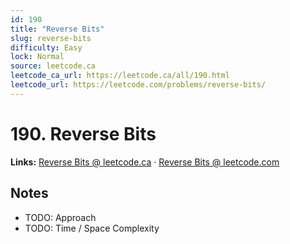 ```yaml
--- 
id: 190
title: "Reverse Bits"
slug: reverse-bits
difficulty: Easy
lock: Normal
source: leetcode.ca
leetcode_ca_url: https://leetcode.ca/all/190.html
leetcode_url: https://leetcode.com/problems/reverse-bits/
---
```


# 190. Reverse Bits

**Links:** [Reverse Bits @ leetcode.ca](https://leetcode.ca/all/190.html) · [Reverse Bits @ leetcode.com](https://leetcode.com/problems/reverse-bits/)

## Notes
- TODO: Approach
- TODO: Time / Space Complexity
